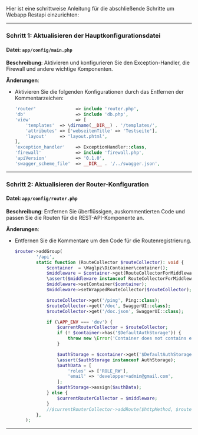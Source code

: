 Hier ist eine schrittweise Anleitung für die abschließende Schritte um Webapp Restapi einzurichten:

---

### Schritt 1: Aktualisieren der Hauptkonfigurationsdatei

#### Datei: `app/config/main.php`

**Beschreibung**: Aktivieren und konfigurieren Sie den Exception-Handler, die Firewall und andere wichtige Komponenten.

**Änderungen**:

- Aktivieren Sie die folgenden Konfigurationen durch das Entfernen der Kommentarzeichen:

    ```php
    'router'               => include 'router.php',
    'db'                   => include 'db.php',
    'view'                 => [
        'templates'  => \dirname(__DIR__) . '/templates/',
        'attributes' => ['webseitenTitle' => 'Testseite'],
        'layout'     => 'layout.phtml',
    ],
    'exception_handler'    => ExceptionHandler::class,
    'firewall'             => include 'firewall.php',
    'apiVersion'           => '0.1.0',
    'swagger_scheme_file'  => __DIR__ . '/../swagger.json',
    ```

---

### Schritt 2: Aktualisieren der Router-Konfiguration

#### Datei: `app/config/router.php`

**Beschreibung**: Entfernen Sie überflüssigen, auskommentierten Code und passen Sie die Routen für die REST-API-Komponente an.

**Änderungen**:

- Entfernen Sie die Kommentare um den Code für die Routenregistrierung.

    ```php
    $router->addGroup(
            '/api',
            static function (RouteCollector $routeCollector): void {
                $container  = \Waglpz\DiContainer\container();
                $middleware = $container->get(RouteCollectorForMiddleware::class);
                \assert($middleware instanceof RouteCollectorForMiddleware);
                $middleware->setContainer($container);
                $middleware->setWrappedRouteCollector($routeCollector);

                $routeCollector->get('/ping', Ping::class);
                $routeCollector->get('/doc', SwaggerUI::class);
                $routeCollector->get('/doc.json', SwaggerUI::class);

                if (\APP_ENV === 'dev') {
                    $currentRouterCollector = $routeCollector;
                    if (! $container->has('$DefaultAuthStorage')) {
                        throw new \Error('Container does not contains expected class ' . AuthStorage::class);
                    }

                    $authStorage = $container->get('$DefaultAuthStorage');
                    \assert($authStorage instanceof AuthStorage);
                    $authData = [
                        'roles' => ['ROLE_RW'],
                        'email' => 'developper+admin@gmail.com',
                    ];
                    $authStorage->assign($authData);
                } else {
                    $currentRouterCollector = $middleware;
                }
                //$currentRouterCollector->addRoute($httpMethod, $route, $handler);
            },
        );
    ```

---
